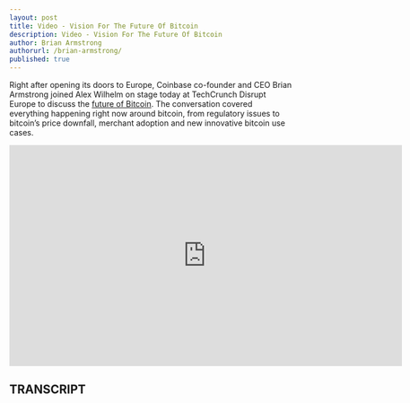 ```yaml
---
layout: post
title: Video - Vision For The Future Of Bitcoin
description: Video - Vision For The Future Of Bitcoin
author: Brian Armstrong
authorurl: /brian-armstrong/
published: true
---
```


<p>Right after opening its doors to Europe, Coinbase co-founder and CEO Brian Armstrong joined Alex Wilhelm on stage today at TechCrunch Disrupt Europe to discuss the <a href="/crypsa-future-of-bitcoin/">future of Bitcoin</a>. The conversation covered everything happening right now around bitcoin, from regulatory issues to bitcoin’s price downfall, merchant adoption and new innovative bitcoin use cases.</p>

<center><iframe width="700" height="394" src="https://videos.vidible.tv/prod/2014-10/21/5542ea68e4b042cdf5f19e43_640x360_LD_v1.mp4?c_m9oCazlw8io_7iJXXoGV18q4q8MQhjJy3qOCazNXc35H9hA-yeQTybVRPTNQyc" frameborder="0" allowfullscreen></iframe></center>

<h2>TRANSCRIPT</h2>
